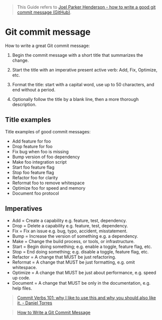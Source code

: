 > This Guide refers to [Joel Parker Henderson - how to write a good git commit message (GitHub)](https://github.com/joelparkerhenderson/git_commit_message/blob/master/README.md).

# Git commit message

How to write a great Git commit message:

1. Begin the commit message with a short title that summarizes the change.

2. Start the title with an imperative present active verb: Add, Fix, Optimize, etc.

3. Format the title: start with a capital word, use up to 50 characters, and end without a period.

4. Optionally follow the title by a blank line, then a more thorough description. 


## Title examples

Title examples of good commit messages:

  * Add feature for foo
  * Drop feature for foo
  * Fix bug when foo is missing
  * Bump version of foo dependency
  * Make foo integration script
  * Start foo feature flag
  * Stop foo feature flag
  * Refactor foo for clarity
  * Reformat foo to remove whitespace
  * Optimize foo for speed and memory
  * Document foo protocol


## Imperatives

* Add = Create a capability e.g. feature, test, dependency.
* Drop = Delete a capability e.g. feature, test, dependency.
* Fix = Fix an issue e.g. bug, typo, accident, misstatement.
* Bump = Increase the version of something e.g. a dependency.
* Make = Change the build process, or tools, or infrastructure.
* Start = Begin doing something; e.g. enable a toggle, feature flag, etc.
* Stop = End doing something; e.g. disable a toggle, feature flag, etc.
* Refactor = A change that MUST be just refactoring.
* Reformat = A change that MUST be just formatting, e.g. omit whitespace.
* Optimize = A change that MUST be just about performance, e.g. speed up code.
* Document = A change that MUST be only in the documentation, e.g. help files.

> [Commit Verbs 101: why I like to use this and why you should also like it. - Daniel Torres](https://medium.com/@danielfeelfine/commit-verbs-101-why-i-like-to-use-this-and-why-you-should-also-like-it-d3ed2689ef70)

> [How to Write a Git Commit Message](https://chris.beams.io/posts/git-commit/)